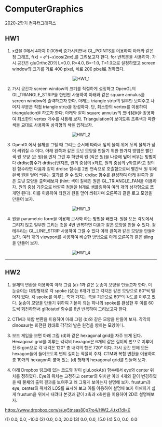 # ComputerGraphics
2020-2학기 컴퓨터그래픽스

## HW1
1. x값을 0에서 4까지 0.005씩 증가시키면서 GL_POINTS를 이용하여 아래와 같은 점 그래프, f(x) = 𝑒^(−𝑥)cos(2𝜋𝑥),를 그려보고자 한다. 
for 반복문을 사용하자. 
가시 공간은 gluOrtho2D의 L=0.0, R=4.0, B=-1.0, T=1.0으로 설정하였고 screen window의 크기를 가로 400 pixel, 세로 200 pixel로 정하였다.

<div align="center">
  
  ![HW1_1](https://user-images.githubusercontent.com/71704350/145531738-79dd5a64-de80-4b75-a8fc-a8bf388be981.PNG)
  
</div>

2. 가시 공간과 screen window의 크기를 적절하게 설정하고 OpenGL의 GL_TRIANGLE_STRIP을 한번만 사용하여 아래와 같은 square annulus를 screen window에 출력하고자 한다.
아래는 triangle strip의 일부만 보여주고 나머지 부분은 직접 triangle strip을 완성하자. 
단, 최소한의 vertex를 이용하여 triangulation을 하고자 한다. 아래와 같이 square annulus의 코너점들을 활용하여 최소한의 vertex 개수를 사용해 보자. Triangulation이 보이도록 초록색과 파란색을 교대로 사용하여 삼각형의 색을 입혀보자.

<div align="center">

  ![HW1_2](https://user-images.githubusercontent.com/71704350/145532108-c6c13084-83e0-40f3-88a1-2b05dcdfb7e9.PNG)
  
</div>

3. OpenGL에서 물체를 그릴 때 그리는 순서에 따라서 앞의 물체 위에 뒤의 물체가 덮어 씌워질 수 이다. 아래 왼쪽과 같은 도넛 모양을 만들기 위한 한가지 방법은 빨간색 원 모양 (큰 원)을 먼저 그린 후 하얀색 원 (작은 원)을 나중에 덮어 씌우는 방법이다
drdisc함수가 drdisc(반지름, 원의 중심의 x좌표, 원의 중심의 y좌표)라고 정의된 함수라면 다음과 같이 drdisc 함수를 2번 연속으로 호출함으로써 빨간색 원 위에 흰색 원을 덮어 씌우는 효과를 줄 수 있다. 
drdisc 함수를 완성하여 아래 왼쪽과 같은 도넛 모양을 출력해보자 
(hint: 색이 칠해진 원은 GL_TRIANGLE_FAN을 이용하자. 원의 중심 기준으로 바깥쪽 점들을 N개로 샘플링하여 여러 개의 삼각형으로 쪼개면 된다). 
이를 이용하여 타원과 원을 덮어 씌워가며 오른쪽과 같은 로고 모양을 만들어 보자.

<div align="center">

  ![HW1_3](https://user-images.githubusercontent.com/71704350/145532221-52d991a5-2be5-4c8a-b7bb-03b0bbf2c0e0.PNG)
  
</div>

4. 원을 parametric form을 이용해 근사화 하는 방법을 배웠다. 
원을 모든 각도에서 그리지 않고 일부만 그리는 것을 4번 반복하면 다음과 같은 모양을 만들 수 있다. 
겉 테두리는 GL_LINE_STRIP 사용하여 그릴 수 있다 아래 왼쪽과 같은 모양을 만들어 보자.
여러 개의 viewport를 사용하여 비슷한 방법으로 아래 오른쪽과 같은 tiling을 만들어 보자.

<div align="center">
  
  ![HW1_4](https://user-images.githubusercontent.com/71704350/145532386-ca883673-aacb-43cd-981a-b64b2e74165b.PNG)

</div>



---------------------------

## HW2
1. 물체의 변환을 이용하여 아래 그림 (a)-1과 같은 눈송이 모양을 만들고자 한다. 
이 눈송이는 대칭형태로 각 spoke (살)는 6개가 있고 각각은 같은 모양으로 60°씩 떨어져 있다.
각 spoke를 이루는 축과 가지는 축을 기준으로 60°의 각도를 이루고 있다. 
눈송이 모양을 만들기 위하여 기본이 되는 하나의 spoke를 완성한 후 이를 60도씩 회전하면서 glRotatef 함수를 6번 반복하여 그려보고자 한다. 


2. CTM과 복합 변환을 이용하여 아래 그림 (b)와 같은 모양을 만들어 보자. 각각의 dinosaur는 회전된 형태로 각각의 발은 원점을 향하는 모양이다.


3. 보드 게임을 보면 아래 그림 (d)와 같은 hexagonal grid를 자주 보게 된다. 
Hexagonal grid를 이루는 각각의 hexagon은 6개의 같은 길이의 변으로 이루어진 6-gon으로 각 내각은 120° 총 내각의 합은 720° 이다.
가시 공간 안에 모든 hexagon들이 들어오도록 변의 길이는 적절히 주자.
CTM과 복합 변환을 이용하여 총 19개의 hexagon이 붙어 있는 (d) 형태의 hexagonal grid를 만들어 보자.


4. 아래 Dropbox 링크에 있는 코드와 같이 gluLookAt() 함수에서 eye와 center 위치를 정하였다.
Eye의 위치는 고정하고 center의 위치만 아래 4개와 같이 변경하였을 때 물체의 출력 결과를 보여주고 왜 그렇게 보이는지 설명해 보자. 
frustum과 eye, center의 위치와 LOS를 표시해 보고 이를 이용하여 설명해 보자
이해하기 쉽게 frustum을 위에서 내려다 본것과 같이 z축과 x축만을 이용하여 2D로 설명해보자.

  https://www.dropbox.com/s/uy5tnsas80p7ro4/HW2_4.txt?dl=0

  (1) 0.0, 0.0, -10.0 
  (2) 0.0, 0.0, 20.0 
  (3) 0.0, 0.0, 15.0 
  (4) 5.0, 0.0, 0.0
